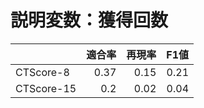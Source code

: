 # 説明変数：獲得回数
| | 適合率 | 再現率 | F1値 |
| :-- | --: | --: | --: |
| CTScore-8 | 0.37 | 0.15 | 0.21 |
| CTScore-15 | 0.2 | 0.02 | 0.04 |

